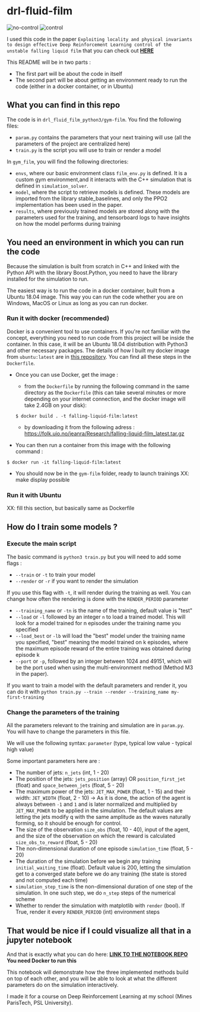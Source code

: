# drl-fluid-film

![no-control](https://media.giphy.com/media/cO3IdQaGRyK0BYAslz/giphy.gif)
![control](https://media.giphy.com/media/dY0qmKEb5bXhf3gHvs/giphy.gif)

I used this code in the paper `Exploiting locality and physical invariants to design effective Deep Reinforcement Learning control of the unstable falling liquid film` that you can check out [**HERE**](XX)

This README will be in two parts :
- The first part will be about the code in itself
- The second part will be about getting an environment ready to run the code (either in a docker container, or in Ubuntu)

## What you can find in this repo

The code is in `drl_fluid_film_python3/gym-film`. You find the following files:
- `param.py` contains the parameters that your next training will use (all the parameters of the project are centralized here)
- `train.py` is the script you will use to train or render a model

In `gym_film`, you will find the following directories:
- `envs`, where our basic environment class `film_env.py` is defined. It is a custom gym environment,and it interacts with the C++ simulation that is defined in `simulation_solver`.
- `model`, where the script to retrieve models is defined. These models are imported from the library stable_baselines, and only the PPO2 implementation has been used in the paper.
- `results`, where previously trained models are stored along with the parameters used for the training, and tensorboard logs to have insights on how the model performs during training


## You need an environment in which you can run the code
Because the simulation is built from scratch in C++ and linked with the Python API with the library Boost.Python, you need to have the library installed for the simulation to run.

The easiest way is to run the code in a docker container, built from a Ubuntu 18.04 image. This way you can run the code whether you are on Windows, MacOS or Linux as long as you can run docker.

### Run it with docker (recommended)

Docker is a convenient tool to use containers. If you're not familiar with the concept, everything you need to run code from this project will be inside the container. In this case, it will be an Ubuntu 18.04 distribution with Python3 and other necessary packages.
The details of how I built my docker image from `ubuntu:latest` are in [this repository](https://github.com/vbelus/docker_fluid_film). You can find all these steps in the `Dockerfile`.

- Once you can use Docker, get the image :
  - from the `Dockerfile` by running the following command in the same directory as the `Dockerfile` (this can take several minutes or more depending on your internet connection, and the docker image will take 2.4GB on your disk):
  ```shell
  $ docker build . -t falling-liquid-film:latest
  ```
  - by downloading it from the following adress : https://folk.uio.no/jeanra/Research/falling-liquid-film_latest.tar.gz

- You can then run a container from this image with the following command :
```shell
$ docker run -it falling-liquid-film:latest
```

- You should now be in the `gym-film` folder, ready to launch trainings XX: make display possible

### Run it with Ubuntu

XX: fill this section, but basically same as Dockerfile

## How do I train some models ?

### Execute the main script

The basic command is `python3 train.py` but you will need to add some flags :
- `--train` or `-t` to train your model
- `--render` or `-r` if you want to render the simulation

If you use this flag with `-t`, it will render during the training as well. You can change how often the rendering is done with the `RENDER_PERIOD` parameter
- `--training_name` or `-tn` is the name of the training, default value is "test"
- `--load` or `-l` followed by an integer `n` to load a trained model. This will look for a model trained for n episodes under the training name you specified
- `--load_best` or `-lb` will load the "best" model under the training name you specified, "best" meaning the model trained on k episodes, where the maximum episode reward of the entire training was obtained during episode k
- `--port` or `-p`, followed by an integer between 1024 and 49151, which will be the port used when using the multi-environment method (Method M3 in the paper).

If you want to train a model with the default parameters and render it, you can do it with `python train.py --train --render --training_name my-first-training`

### Change the parameters of the training
All the parameters relevant to the training and simulation are in `param.py`. You will have to change the parameters in this file.

We will use the following syntax: `parameter` (type, typical low value - typical high value)

Some important parameters here are :
- The number of jets: `n_jets` (int, 1 - 20)
- The position of the jets: `jets_position` (array) OR `position_first_jet` (float) and `space_between_jets` (float, 5 - 20)
- The maximum power of the jets: `JET_MAX_POWER` (float, 1 - 15) and their width: `JET_WIDTH` (float, 2 - 10)
-> As it is done, the action of the agent is always between `-1` and `1` and is later normalized and multiplied by `JET_MAX_POWER` to be applied in the simulation. The default values are letting the jets modify q with the same amplitude as the waves naturally forming, so it should be enough for control. 
- The size of the observation `size_obs` (float, 10 - 40), input of the agent, and the size of the observation on which the reward is calculated `size_obs_to_reward` (float, 5 - 20)
- The non-dimensional duration of one episode `simulation_time` (float, 5 - 20)
- The duration of the simulation before we begin any training `initial_waiting_time` (float). Default value is 200, letting the simulation get to a converged state before we do any training (the state is stored and not computed each time)
- `simulation_step_time` is the non-dimensional duration of one step of the simulation. In one such step, we do `n_step` steps of the numerical scheme
- Whether to render the simulation with matplotlib with `render` (bool). If True, render it every `RENDER_PERIOD` (int) environment steps

## That would be nice if I could visualize all that in a jupyter notebook
And that is exactly what you can do here: [**LINK TO THE NOTEBOOK REPO**](https://github.com/vbelus/drl-fluid-film-notebook)
**You need Docker to run this**

This notebook will demonstrate how the three implemented methods build on top of each other, and you will be able to look at what the different parameters do on the simulation interactively. 

I made it for a course on Deep Reinforcement Learning at my school (Mines ParisTech, PSL University).
